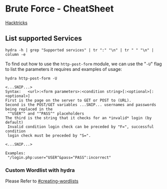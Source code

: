 # Brute Force - CheatSheet

[Hacktricks](https://book.hacktricks.xyz/brute-force)

## List supported Services

```
hydra -h | grep "Supported services" | tr ":" "\n" | tr " " "\n" | column -e
```

To find out how to use the `http-post-form` module, we can use the "`-U`" flag to list the parameters it requires and examples of usage:

```
hydra http-post-form -U

<...SNIP...>
Syntax:   <url>:<form parameters>:<condition string>[:<optional>[:<optional>]
First is the page on the server to GET or POST to (URL).
Second is the POST/GET variables ...SNIP... usernames and passwords being replaced in the
 "^USER^" and "^PASS^" placeholders
The third is the string that it checks for an *invalid* login (by default)
 Invalid condition login check can be preceded by "F=", successful condition
 login check must be preceded by "S=".

<...SNIP...>

Examples:
 "/login.php:user=^USER^&pass=^PASS^:incorrect"
```

### Custom Wordlist with hydra

Please Refer to [#creating-wordlists](general-tools/hashcat.md#creating-wordlists "mention")&#x20;



